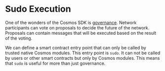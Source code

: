 # Sudo Execution

One of the wonders of the Cosmos SDK is  [governance](https://docs.cosmos.network/v0.44/modules/gov/). Network participants can vote on proposals to decide the future of the network. Proposals can contain messages that will be executed based on the result of the voting.

We can define a smart contract entry point that can only be called by trusted native Cosmos modules. This entry point is  `sudo`. It can not be called by users or other smart contracts but only by Cosmos modules. This means that  `sudo`  is useful for more than just governance.